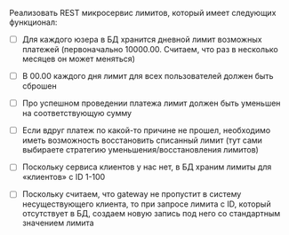 Реализовать REST микросервис лимитов, который имеет следующих функционал:

- [ ] Для каждого юзера в БД хранится дневной лимит возможных платежей (первоначально 10000.00. 
  Считаем, что раз в несколько месяцев он может меняться)

- [ ] В 00.00 каждого дня лимит для всех пользователей должен быть сброшен

- [ ] Про успешном проведении платежа лимит должен быть уменьшен на соответствующую сумму

- [ ] Если вдруг платеж по какой-то причине не прошел, необходимо иметь возможность восстановить списанный лимит 
  (тут сами выбираете стратегию уменьшения/восстановления лимитов)

- [ ] Поскольку сервиса клиентов у нас нет, в БД храним лимиты для «клиентов» с ID 1-100

- [ ] Поскольку считаем, что gateway не пропустит в систему несуществующего клиента, то при запросе лимита с ID, 
  который отсутствует в БД, создаем новую запись под него со стандартным значением лимита
